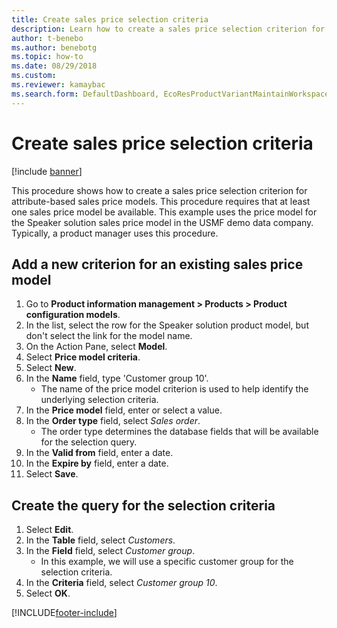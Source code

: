 ```yaml
--- 
title: Create sales price selection criteria
description: Learn how to create a sales price selection criterion for attribute-based sales price models, including a step-by-step process for adding new criteria. 
author: t-benebo
ms.author: benebotg
ms.topic: how-to
ms.date: 08/29/2018
ms.custom:
ms.reviewer: kamaybac    
ms.search.form: DefaultDashboard, EcoResProductVariantMaintainWorkspace, PCProductConfigurationModelListPage, PCPriceModelSelectionCriteria, SysQueryForm, SysQueryTableLookUp, SysQueryFieldLookUp 
---
```


# Create sales price selection criteria

[!include [banner](../../includes/banner.md)]

This procedure shows how to create a sales price selection criterion for attribute-based sales price models. This procedure requires that at least one sales price model be available. This example uses the price model for the Speaker solution sales price model in the USMF demo data company. Typically, a product manager uses this procedure.

## Add a new criterion for an existing sales price model

1. Go to **Product information management \> Products \> Product configuration models**.
1. In the list, select the row for the Speaker solution product model, but don't select the link for the model name.
1. On the Action Pane, select **Model**.
1. Select **Price model criteria**.
1. Select **New**.
1. In the **Name** field, type 'Customer group 10'.
    * The name of the price model criterion is used to help identify the underlying selection criteria.  
1. In the **Price model** field, enter or select a value.
1. In the **Order type** field, select *Sales order*.
    * The order type determines the database fields that will be available for the selection query.  
1. In the **Valid from** field, enter a date.
1. In the **Expire by** field, enter a date.
1. Select **Save**.

## Create the query for the selection criteria

1. Select **Edit**.
2. In the **Table** field, select *Customers*.
3. In the **Field** field, select *Customer group*.
    * In this example, we will use a specific customer group for the selection criteria.  
4. In the **Criteria** field, select *Customer group 10*.
5. Select **OK**.



[!INCLUDE[footer-include](../../../includes/footer-banner.md)]